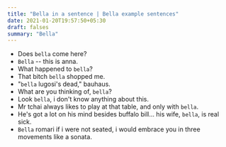 ```yaml
---
title: "Bella in a sentence | Bella example sentences"
date: 2021-01-20T19:57:50+05:30
draft: falses
summary: "Bella"
---
```

- Does `bella` come here?
- `Bella` -- this is anna.
- What happened to `bella`?
- That bitch `bella` shopped me.
- "`bella` lugosi's dead," bauhaus.
- What are you thinking of, `bella`?
- Look `bella`, i don't know anything about this.
- Mr tchai always likes to play at that table, and only with `bella`.
- He's got a lot on his mind besides buffalo bill... his wife, `bella`, is real sick.
- `Bella` romari if i were not seated, i would embrace you in three movements like a sonata.
                 
